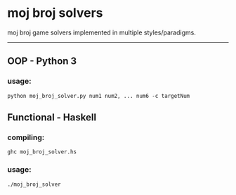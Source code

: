 # moj broj solvers
moj broj game solvers implemented in multiple styles/paradigms.

---

## OOP - Python 3
### usage: 
`python moj_broj_solver.py num1 num2, ... num6 -c targetNum`

## Functional - Haskell
### compiling:
`ghc moj_broj_solver.hs`

### usage:
`./moj_broj_solver`
